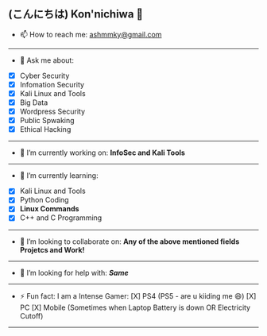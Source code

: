## (こんにちは) Kon'nichiwa 👋

- 📫 How to reach me: ashmmky@gmail.com
- - - -

- 💬 Ask me about:
- [x] Cyber Security
- [x] Infomation Security
- [x] Kali Linux and Tools
- [x] Big Data
- [x] Wordpress Security
- [x] Public Spwaking
- [x] Ethical Hacking
- - - -
                  
- 🔭 I’m currently working on: **InfoSec and Kali Tools**
- - - -

- 🌱 I’m currently learning:
- [x] Kali Linux and Tools
- [x] Python Coding
- [x] **Linux Commands**
 - [x] C++ and C Programming
- - - -

- 👯 I’m looking to collaborate on: **Any of the above mentioned fields Projetcs and Work!**
- - - -

- 🤔 I’m looking for help with: ***Same***
- - - -

- ⚡ Fun fact: I am a Intense Gamer:
[X] PS4 (PS5 - are u kiiding me 😄)
[X] PC
[X] Mobile (Sometimes when Laptop Battery is down OR Electricity Cutoff)
- - - -
<!--
**Sandeep-BlackHat/Sandeep-BlackHat** is a ✨ _special_ ✨ repository because its `README.md` (this file) appears on your GitHub profile.

Here are some ideas to get you started:
- 😄 Pronouns: ...

-->
